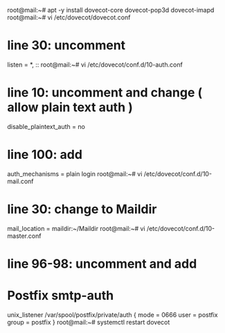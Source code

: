 root@mail:~# apt -y install dovecot-core dovecot-pop3d dovecot-imapd
root@mail:~# vi /etc/dovecot/dovecot.conf
# line 30: uncomment

listen = *, ::
root@mail:~# vi /etc/dovecot/conf.d/10-auth.conf
# line 10: uncomment and change ( allow plain text auth )

disable_plaintext_auth = no
# line 100: add

auth_mechanisms = plain login
root@mail:~# vi /etc/dovecot/conf.d/10-mail.conf
# line 30: change to Maildir

mail_location = maildir:~/Maildir
root@mail:~# vi /etc/dovecot/conf.d/10-master.conf
# line 96-98: uncomment and add

# Postfix smtp-auth
unix_listener /var/spool/postfix/private/auth {
    mode = 0666
    user = postfix
    group = postfix
}
root@mail:~# systemctl restart dovecot 
